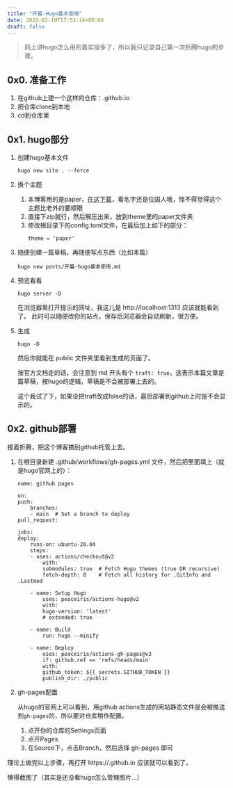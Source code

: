 ```yaml
---
title: "开篇-Hugo基本使用"
date: 2022-02-19T17:53:14+08:00
draft: false
---
```


>网上讲hugo怎么用的着实很多了，所以我只记录自己第一次折腾hugo的步骤。

## 0x0. 准备工作

1. 在github上建一个这样的仓库：<usrname>.github.io
2. 把仓库clone到本地
3. cd到仓库里

## 0x1. hugo部分

1. 创建hugo基本文件
    ```
    hugo new site . --force
    ```

2. 换个主题
    1. 本博客用的是paper，[在这下载](https://github.com/nanxiaobei/hugo-paper)，看名字还是位国人哦，怪不得觉得这个主题比老外的要顺眼
    2. 直接下zip就行，然后解压出来，放到theme里的paper文件夹
    3. 修改根目录下的config.toml文件，在最后加上如下的部分：
        ```
        theme = 'paper'
        ```

3. 随便创建一篇草稿，再随便写点东西（比如本篇）
    ```
    hugo new posts/开篇-hugo基本使用.md
    ```

4. 预览看看
    ```
    hugo server -D
    ```
    在浏览器里打开提示的网址，我这儿是 http://localhost:1313 应该就能看到了。
    此时可以随便改你的站点，保存后浏览器会自动刷新，很方便。

5. 生成
    ```
    hugo -D
    ```
    然后你就能在 public 文件夹里看到生成的页面了。

    按官方文档走的话，会注意到 md 开头有个 `traft: true`，这表示本篇文章是篇草稿，按hugo的逻辑，草稿是不会被部署上去的。

    这个我试了下，如果没把traft改成false的话，最后部署到github上时是不会显示的。

## 0x2. github部署

接着折腾，把这个博客搞到github托管上去。

1. 在根目录新建 .github/workflows/gh-pages.yml 文件，然后把里面填上（就是hugo官网上的）：
    ```
    name: github pages

    on:
    push:
        branches:
        - main  # Set a branch to deploy
    pull_request:

    jobs:
    deploy:
        runs-on: ubuntu-20.04
        steps:
        - uses: actions/checkout@v2
            with:
            submodules: true  # Fetch Hugo themes (true OR recursive)
            fetch-depth: 0    # Fetch all history for .GitInfo and .Lastmod

        - name: Setup Hugo
            uses: peaceiris/actions-hugo@v2
            with:
            hugo-version: 'latest'
            # extended: true

        - name: Build
            run: hugo --minify

        - name: Deploy
            uses: peaceiris/actions-gh-pages@v3
            if: github.ref == 'refs/heads/main'
            with:
            github_token: ${{ secrets.GITHUB_TOKEN }}
            publish_dir: ./public
    ```

2. gh-pages配置

    从hugo的官网上可以看到，用github actions生成的网站静态文件是会被推送到`gh-pages`的，所以要对仓库稍作配置。
    1. 点开你的仓库的Settings页面
    2. 点开Pages
    3. 在Source下，点击Branch，然后选择 gh-pages 即可

理论上做完以上步骤，再打开 https://<usrname>.github.io 应该就可以看到了。
    
懒得截图了（其实是还没看hugo怎么管理图片...）